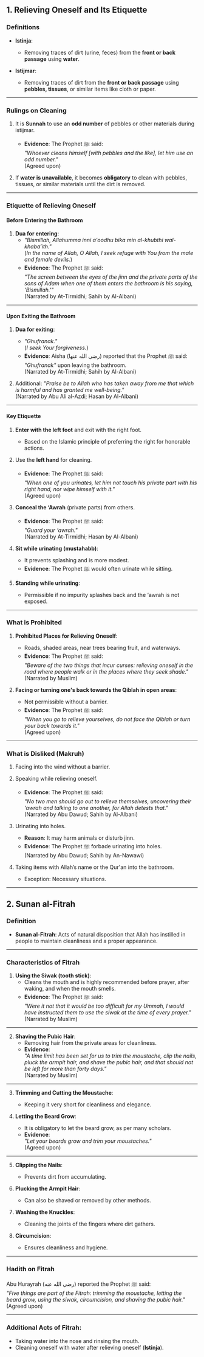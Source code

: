 ## **1. Relieving Oneself and Its Etiquette**

### **Definitions**
- **Istinja**:  
  - Removing traces of dirt (urine, feces) from the **front or back passage** using **water**.  

- **Istijmar**:  
  - Removing traces of dirt from the **front or back passage** using **pebbles, tissues**, or similar items like cloth or paper.  

---

### **Rulings on Cleaning**
1. It is **Sunnah** to use an **odd number** of pebbles or other materials during istijmar.  
   - **Evidence**: The Prophet ﷺ said:  
      _"Whoever cleans himself [with pebbles and the like], let him use an odd number."_  
     (Agreed upon)  

2. If **water is unavailable**, it becomes **obligatory** to clean with pebbles, tissues, or similar materials until the dirt is removed.  

---

### **Etiquette of Relieving Oneself**

#### **Before Entering the Bathroom**
1. **Dua for entering**:  
   - _"Bismillah, Allahumma inni a'oodhu bika min al-khubthi wal-khaba’ith."_  
   (_In the name of Allah, O Allah, I seek refuge with You from the male and female devils._)  
   - **Evidence**: The Prophet ﷺ said:  
      _"The screen between the eyes of the jinn and the private parts of the sons of Adam when one of them enters the bathroom is his saying, 'Bismillah.'"_  
     (Narrated by At-Tirmidhi; Sahih by Al-Albani)

---

#### **Upon Exiting the Bathroom**
1. **Dua for exiting**:  
   - _"Ghufranak."_  
   (_I seek Your forgiveness._)  
   - **Evidence**: Aisha (رضي الله عنها) reported that the Prophet ﷺ said:  
      _"Ghufranak"_ upon leaving the bathroom.  
     (Narrated by At-Tirmidhi; Sahih by Al-Albani)

2. Additional: _"Praise be to Allah who has taken away from me that which is harmful and has granted me well-being."_  
   (Narrated by Abu Ali al-Azdi; Hasan by Al-Albani)

---

#### **Key Etiquette**
1. **Enter with the left foot** and exit with the right foot.  
   - Based on the Islamic principle of preferring the right for honorable actions.  

2. Use the **left hand** for cleaning.  
   - **Evidence**: The Prophet ﷺ said:  
      _"When one of you urinates, let him not touch his private part with his right hand, nor wipe himself with it."_  
     (Agreed upon)

3. **Conceal the ‘Awrah** (private parts) from others.  
   - **Evidence**: The Prophet ﷺ said:  
      _"Guard your ‘awrah."_  
     (Narrated by At-Tirmidhi; Hasan by Al-Albani)

4. **Sit while urinating (mustahabb)**:  
   - It prevents splashing and is more modest.  
   - **Evidence**: The Prophet ﷺ would often urinate while sitting.

5. **Standing while urinating**:  
   - Permissible if no impurity splashes back and the ‘awrah is not exposed.

---

### **What is Prohibited**
1. **Prohibited Places for Relieving Oneself**:
   - Roads, shaded areas, near trees bearing fruit, and waterways.  
   - **Evidence**: The Prophet ﷺ said:  
      _"Beware of the two things that incur curses: relieving oneself in the road where people walk or in the places where they seek shade."_  
     (Narrated by Muslim)

2. **Facing or turning one's back towards the Qiblah in open areas**:
   - Not permissible without a barrier.  
   - **Evidence**: The Prophet ﷺ said:  
      _"When you go to relieve yourselves, do not face the Qiblah or turn your back towards it."_  
     (Agreed upon)

---

### **What is Disliked (Makruh)**
1. Facing into the wind without a barrier.  
2. Speaking while relieving oneself.  
   - **Evidence**: The Prophet ﷺ said:  
      _"No two men should go out to relieve themselves, uncovering their ‘awrah and talking to one another, for Allah detests that."_  
     (Narrated by Abu Dawud; Sahih by Al-Albani)

3. Urinating into holes.  
   - **Reason**: It may harm animals or disturb jinn.  
   - **Evidence**: The Prophet ﷺ forbade urinating into holes.  
     (Narrated by Abu Dawud; Sahih by An-Nawawi)

4. Taking items with Allah’s name or the Qur'an into the bathroom.  
   - Exception: Necessary situations.  

---

## **2. Sunan al-Fitrah**

### **Definition**
- **Sunan al-Fitrah**: Acts of natural disposition that Allah has instilled in people to maintain cleanliness and a proper appearance.

---

### **Characteristics of Fitrah**
1. **Using the Siwak (tooth stick)**:  
   - Cleans the mouth and is highly recommended before prayer, after waking, and when the mouth smells.  
   - **Evidence**: The Prophet ﷺ said:  
      _"Were it not that it would be too difficult for my Ummah, I would have instructed them to use the siwak at the time of every prayer."_  
     (Narrated by Muslim)

---

2. **Shaving the Pubic Hair**:  
   - Removing hair from the private areas for cleanliness.  
   - **Evidence**:  
      _"A time limit has been set for us to trim the moustache, clip the nails, pluck the armpit hair, and shave the pubic hair, and that should not be left for more than forty days."_  
     (Narrated by Muslim)

---

3. **Trimming and Cutting the Moustache**:  
   - Keeping it very short for cleanliness and elegance.  

4. **Letting the Beard Grow**:  
   - It is obligatory to let the beard grow, as per many scholars.  
   - **Evidence**:  
      _"Let your beards grow and trim your moustaches."_  
     (Agreed upon)

---

5. **Clipping the Nails**:  
   - Prevents dirt from accumulating.  

6. **Plucking the Armpit Hair**:  
   - Can also be shaved or removed by other methods.

7. **Washing the Knuckles**:  
   - Cleaning the joints of the fingers where dirt gathers.  

8. **Circumcision**:  
   - Ensures cleanliness and hygiene.  

---

### **Hadith on Fitrah**  
Abu Hurayrah (رضي الله عنه) reported the Prophet ﷺ said:  
 _"Five things are part of the Fitrah: trimming the moustache, letting the beard grow, using the siwak, circumcision, and shaving the pubic hair."_  
(Agreed upon)

---

### **Additional Acts of Fitrah**:
- Taking water into the nose and rinsing the mouth.  
- Cleaning oneself with water after relieving oneself (**Istinja**).